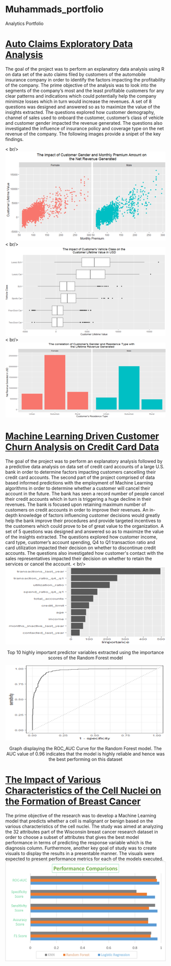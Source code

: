 # Muhammads_portfolio
Analytics Portfolio

# [Auto Claims Exploratory Data Analysis](https://github.com/mbilal3/Muhammads_portfolio/tree/main/Auto_Claim_Analysis)

The goal of the project was to perform an explanatory data analysis using R on data set of the auto claims filed by customers of the automobile insurance company in order to identify the factors impacting the profitability of the company. The prime objective of the analysis was to look into the segments of the company’s most and the least profitable customers for any clear patterns and indications which could potentially help the company minimize losses which in turn would increase the revenues. A set of 8 questions was designed and answered so as to maximize the value of the insights extracted. The questions explored how customer demography, channel of sales used to onboard the customer, customer’s class of vehicle and customer gender impacted the revenue generated. The questions also investigated the influence of insurance policy and coverage type on the net revenue of the company. The following images provide a snipet of the key findings. 

< br/> 
![](/Auto_Claim_Analysis/1.1.png)
< br/> 
![](/Auto_Claim_Analysis/1.2.png)
< br/> 
![](/Auto_Claim_Analysis/1.3.png)

# [Machine Learning Driven Customer Churn Analysis on Credit Card Data](https://github.com/mbilal3/Muhammads_portfolio/tree/main/Machine_Learning_Driven_Customer_Churn_Analysis)
The goal of the project was to perform an explanatory analysis followed by a predictive data analysis on data set of credit card accounts of a large U.S. bank in order to determine factors impacting customers cancelling their credit card accounts. The second part of the project comprised of data based informed predictions with the employment of Machine Learning algorithms in order to determine whether a customer will cancel their account in the future. The bank has seen a record number of people cancel their credit accounts which in turn is triggering a huge decline in their revenues. The bank is focused upon retaining maximum number of customers on credit accounts in order to improve their revenues. An in-depth knowledge of factors influencing customer decisions would greatly help the bank improve their procedures and provide targeted incentives to the customers which could prove to be of great value to the organization. A set of 5 questions was designed and answered so as to maximize the value of the insights extracted. The questions explored how customer income, card type, customer’s account spending, Q4 to Q1 transaction ratio and card utilization impacted their decision on whether to discontinue credit accounts. The questions also investigated how customer's contact with the sales representatives impacted their decision on whether to retain the services or cancel the account.
< br/> 
![](Machine_Learning_Driven_Customer_Churn_Analysis/Rand_forest1.png)
<p align="center">Top 10 highly important predictor variables extracted using the importance scores of the Random Forest model </p>

![](Machine_Learning_Driven_Customer_Churn_Analysis/rand_forest2.png)
<p align="center">Graph displaying the ROC_AUC Curve for the Random Forest model. The AUC value of 0.96 indicates that the model is highly reliable and hence was the best performing on this dataset </p>

# [The Impact of Various Characteristics of the Cell Nuclei on the Formation of Breast Cancer](https://github.com/mbilal3/Muhammads_portfolio/tree/main/Health_Analytics_Project)

The prime objective of the research was to develop a Machine Learning model that predicts whether a cell is malignant or benign based on the various characteristics of the cell nuclei. The study was aimed at analyzing the 32 attributes part of the Wisconsin breast cancer research dataset in order to choose a subset of attributes that gives the best model performance in terms of predicting the response variable which is the diagnosis column. Furthermore, another key goal of study was to create visuals to display the results in a presentable manner. The visuals were expected to present performance metrics for each of the models executed. 
![](Health_Analytics_Project/performance_comparisions.png)

